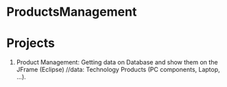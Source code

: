 # ProductsManagement

# Projects

1. Product Management: Getting data on Database and show them on the JFrame (Eclipse)
//data: Technology Products (PC components, Laptop, ...).
